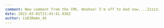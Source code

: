 ```yaml
---
comment: New comment from the CMS. Woohoo! I'm off to bed now....Zzzzzzz.....
date: 2021-03-01T21:43:41.936Z
author: CoD3RmAn_45
---
```

